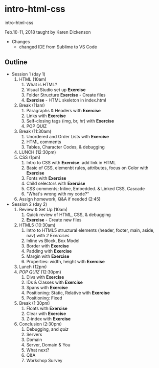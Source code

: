 # intro-html-css
intro-html-css

Feb.10-11, 2018 taught by Karen Dickenson
* Changes
    * changed IDE from Sublime to VS Code

## Outline
* Session 1 (day 1)
    1. HTML (10am)
        1. What is HTML?
        1. Visual Studio set up **Exercise**
        1. Folder Structure **Exercise** - Create files
        1. **Exercise** - HTML skeleton in index.html
    1. Break (11am)
        1. Paragraphs &amp; Headers with **Exercise**
        1. Links with **Exercise**
        1. Self-closing tags (img, br, hr) with **Exercise**
        1. POP QUIZ
    1. Break (11:30am)
        1. Unordered and Order Lists with **Exercise**
        1. HTML comments
        1. Tables, Character Codes, &amp; debugging
    1. LUNCH (12:30pm)
    1. CSS (1pm)
        1. Intro to CSS with **Exercise**: add link in HTML
        1. Basic of CSS, elemenbt rules, attributes, focus on Color with **Exercise**
        1. Fonts with **Exercise**
        1. Child selectors with **Exercise**
        1. CSS comments; Inline, Embedded. &amp; Linked CSS, Cascade
        1. "What's wrong with my code?"
    1. Assign homework, Q&amp;A if needed (2:45)
* Session 2 (day 2)
    1. Review &amp; Set Up (10am)
        1. Quick review of HTML, CSS, &amp; debugging
        1. **Exercise** - Create new files
    1. HTML5 (10:30am)
        1. Intro to HTML5 structural elements (header, footer, main, aside, nav) with *2 Exercises*
        1. Inline vs Block, Box Model
        1. Border with **Exercise**
        1. Padding with **Exercise**
        1. Margin with **Exercise**
        1. Properties: width, height with **Exercise**
    1. Lunch (12pm)
    1. _POP QUIZ_ (12:30pm)
        1. Divs with **Exercise**
        1. IDs &amp; Classes with **Exercise**
        1. Spans with **Exercise**
        1. Positioning: Static, Relative with **Exercise**
        1. Positioning: Fixed
    1. Break (1:30pm)
        1. Floats with **Exercise**
        1. Clear with **Exercise**
        1. Z-index with **Exercise**
    1. Conclusion (2:30pm)
        1. Debugging, and _quiz_
        1. Servers
        1. Domain
        1. Server, Domain &amp; You
        1. What next?
        1. Q&amp;A
        1. Workshop Survey


